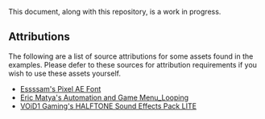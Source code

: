 This document, along with this repository, is a work in progress.

## Attributions

The following are a list of source attributions for some assets found in the examples. Please defer to these sources for attribution requirements if you wish to use these assets yourself.

 - [Essssam's Pixel AE Font](https://essssam.itch.io/pixel-ae)
 - [Eric Matya's Automation and Game Menu_Looping](https://soundimage.org/)
 - [VOiD1 Gaming's HALFTONE Sound Effects Pack LITE](https://void1gaming.itch.io/halftone-sound-effects-pack-lite)